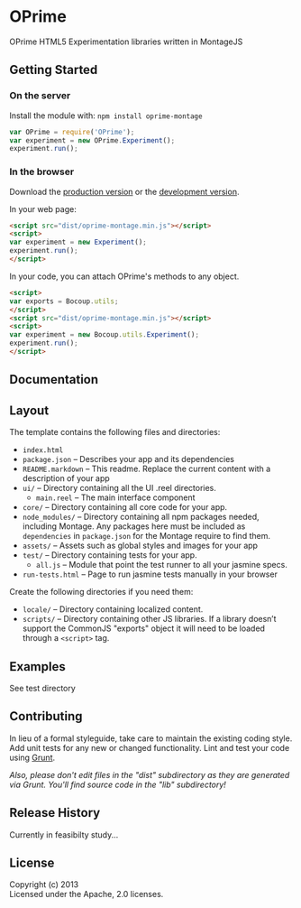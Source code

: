 # OPrime

OPrime HTML5 Experimentation libraries written in MontageJS

## Getting Started
### On the server
Install the module with: `npm install oprime-montage`

```javascript
var OPrime = require('OPrime');
var experiment = new OPrime.Experiment(); 
experiment.run();
```

### In the browser
Download the [production version][min] or the [development version][max].

[min]: https://raw.github.com/ProjetDeRechercheSurLecriture/OPrime/montage-client/dist/oprime-montage.min.js
[max]: https://raw.github.com/ProjetDeRechercheSurLecriture/OPrime/montage-client/dist/oprime-montage.js

In your web page:

```html
<script src="dist/oprime-montage.min.js"></script>
<script>
var experiment = new Experiment(); 
experiment.run();
</script>
```

In your code, you can attach OPrime's methods to any object.

```html
<script>
var exports = Bocoup.utils;
</script>
<script src="dist/oprime-montage.min.js"></script>
<script>
var experiment = new Bocoup.utils.Experiment(); 
experiment.run();
</script>
```

## Documentation


Layout
------

The template contains the following files and directories:

* `index.html`
* `package.json` – Describes your app and its dependencies
* `README.markdown` – This readme. Replace the current content with a description of your app
* `ui/` – Directory containing all the UI .reel directories.
  * `main.reel` – The main interface component
* `core/` – Directory containing all core code for your app.
* `node_modules/` – Directory containing all npm packages needed, including Montage. Any packages here must be included as `dependencies` in `package.json` for the Montage require to find them.
* `assets/` – Assets such as global styles and images for your app
* `test/` – Directory containing tests for your app.
  * `all.js` – Module that point the test runner to all your jasmine specs.
* `run-tests.html` – Page to run jasmine tests manually in your browser

Create the following directories if you need them:

* `locale/` – Directory containing localized content.
* `scripts/` – Directory containing other JS libraries. If a library doesn’t support the CommonJS "exports" object it will need to be loaded through a `<script>` tag.


## Examples
See test directory

## Contributing
In lieu of a formal styleguide, take care to maintain the existing coding style. Add unit tests for any new or changed functionality. Lint and test your code using [Grunt](http://gruntjs.com/).

_Also, please don't edit files in the "dist" subdirectory as they are generated via Grunt. You'll find source code in the "lib" subdirectory!_

## Release History
Currently in feasibilty study...

## License
Copyright (c) 2013   
Licensed under the Apache, 2.0 licenses.
